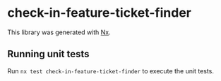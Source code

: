 # check-in-feature-ticket-finder

This library was generated with [Nx](https://nx.dev).

## Running unit tests

Run `nx test check-in-feature-ticket-finder` to execute the unit tests.
